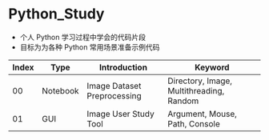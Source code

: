 # Python_Study

- 个人 Python 学习过程中学会的代码片段
- 目标为为各种 Python 常用场景准备示例代码

| Index | Type     | Introduction                | Keyword                                  |
| ----- | -------- | --------------------------- | ---------------------------------------- |
| 00    | Notebook | Image Dataset Preprocessing | Directory, Image, Multithreading, Random |
| 01    | GUI      | Image User Study Tool       | Argument, Mouse, Path, Console           |

